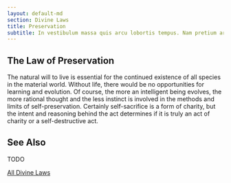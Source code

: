 ```yaml
---
layout: default-md
section: Divine Laws
title: Preservation
subtitle: In vestibulum massa quis arcu lobortis tempus. Nam pretium arcu in odio vulputate luctus.
---
```


## The Law of Preservation
The natural will to live is essential for the continued existence of all species in the material world. Without life, there would be no opportunities for learning and evolution. Of course, the more an intelligent being evolves, the more rational thought and the less instinct is involved in the methods and limits of self-preservation. Certainly self-sacrifice is a form of charity, but the intent and reasoning behind the act determines if it is truly an act of charity or a self-destructive act. 

## See Also
TODO


<a href="/divine-laws" class="button">All Divine Laws</a>

